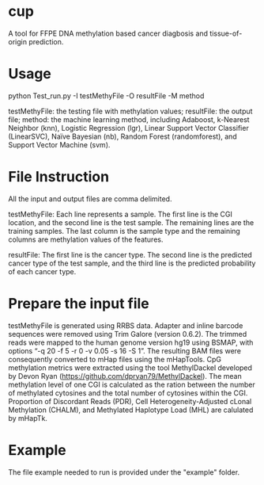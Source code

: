 # cup
A tool for FFPE DNA methylation based cancer diagbosis and tissue-of-origin prediction.

# Usage
python Test_run.py -I testMethyFile -O resultFile -M method

testMethyFile: the testing file with methylation values;
resultFile: the output file;
method: the machine learning method, including Adaboost, k-Nearest Neighbor (knn), Logistic Regression (lgr), Linear Support Vector Classifier (LinearSVC), 
Naïve Bayesian (nb), Random Forest (randomforest), and Support Vector Machine (svm).

# File Instruction
All the input and output files are comma delimited.

testMethyFile: Each line represents a sample. The first line is the CGI location, and the second line is the test sample. The remaining lines are the training samples.
The last column is the sample type and the remaining columns are methylation values of the features.

resultFile: The first line is the cancer type. The second line is the predicted cancer type of the test sample, and the third line is the predicted probability of each cancer type.

# Prepare the input file
testMethyFile is generated using RRBS data. Adapter and inline barcode sequences were removed using Trim Galore (version 0.6.2). The trimmed reads were mapped to the human 
genome version hg19 using BSMAP, with options “-q 20 -f 5 -r 0 -v 0.05 -s 16 -S 1”. The resulting BAM files were consequently converted to mHap files using the mHapTools.
CpG methylation metrics were extracted using the tool MethylDackel developed by Devon Ryan (https://github.com/dpryan79/MethylDackel). The mean methylation level of one CGI is 
calculated as the ration between the number of methylated cytosines and the total number of cytosines within the CGI. Proportion of Discordant Reads (PDR), Cell Heterogeneity-Adjusted 
cLonal Methylation (CHALM), and Methylated Haplotype Load (MHL) are calulated by mHapTk.


# Example
The file example needed to run is provided under the "example" folder.

